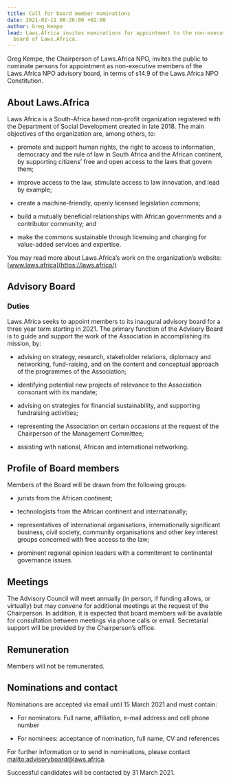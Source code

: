 ```yaml
---
title: Call for board member nominations
date: 2021-02-11 08:26:00 +02:00
author: Greg Kempe
lead: Laws.Africa invites nominations for appointment to the non-executive advisory
  board of Laws.Africa.
---
```


Greg Kempe, the Chairperson of Laws.Africa NPO, invites the public to nominate persons for appointment as non-executive members of the Laws.Africa NPO advisory board, in terms of s14.9 of the Laws.Africa NPO Constitution. 

## About Laws.Africa

Laws.Africa is a South-Africa based non-profit organization registered with the Department of Social Development created in late 2018. The main objectives of the organization are, among others, to:

* promote and support human rights, the right to access to information, democracy and the rule of law in South Africa and the African continent, by supporting citizens’ free and open access to the laws that govern them;

* improve access to the law, stimulate access to law innovation, and lead by example;

* create a machine-friendly, openly licensed legislation commons;

* build a mutually beneficial relationships with African governments and a contributor community; and

* make the commons sustainable through licensing and charging for value-added services and expertise.

You may read more about Laws.Africa’s work on the organization’s website: [www.laws.africa](https://laws.africa/)

## Advisory Board

### Duties

Laws.Africa seeks to appoint members to its inaugural advisory board for a three year term starting in 2021.  The primary function of the Advisory Board is to guide and support the work of the Association in accomplishing its mission, by:

* advising on strategy, research, stakeholder relations, diplomacy and networking, fund-raising, and on the content and conceptual approach of the programmes of the Association;

* identifying potential new projects of relevance to the Association consonant with its mandate;

* advising on strategies for financial sustainability, and supporting fundraising activities;

* representing the Association on certain occasions at the request of the Chairperson of the Management Committee;

* assisting with national, African and international networking.

## Profile of Board members

Members of the Board will be drawn from the following groups:

* jurists from the African continent;

* technologists from the African continent and internationally;

* representatives of international organisations, internationally significant business, civil society, community organisations and other key interest groups concerned with free access to the law;

* prominent regional opinion leaders with a commitment to continental governance issues.

## Meetings

The Advisory Council will meet annually (in person, if funding allows, or virtually) but may convene for additional meetings at the request of the Chairperson. In addition, it is expected that board members will be available for consultation between meetings via phone calls or email. Secretarial support will be provided by the Chairperson’s office.

## Remuneration

Members will not be remunerated.

## Nominations and contact

Nominations are accepted via email until 15 March 2021  and must contain:

* For nominators: Full name, affiliation, e-mail address and cell phone number

* For nominees: acceptance of nomination, full name, CV and references

For further information or to send in nominations, please contact [mailto:advisoryboard@laws.africa](advisoryboard@laws.africa).

Successful candidates will be contacted by 31 March 2021.